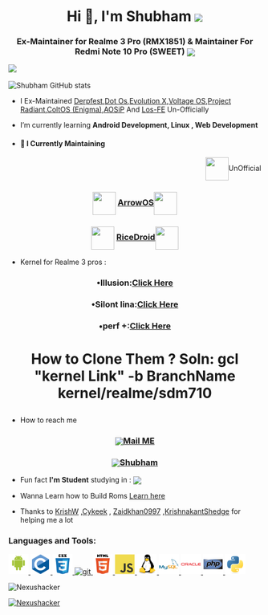 <h1 align="center">Hi 👋, I'm Shubham <img align="center" src="https://img.icons8.com/external-kiranshastry-lineal-color-kiranshastry/64/undefined/external-developer-coding-kiranshastry-lineal-color-kiranshastry.png"/></h1>
<h3 align="center">Ex-Maintainer for Realme 3 Pro (RMX1851)  &  Maintainer For Redmi Note 10 Pro (SWEET) <img align="center" src="https://img.icons8.com/cute-clipart/64/undefined/android.png"/></h3>

<img src="https://activity-graph.herokuapp.com/graph?username=Nexushacker&theme=algolia">

![Shubham GitHub stats](https://github-readme-stats.vercel.app/api?username=Nexushacker&theme=algolia&show_icons=true&include_all_commits=true&border_radius=18&border_color=FF7DA2FF&bg_color=829BE6,9582E6,FF5252)


- I Ex-Maintained [Derpfest](https://github.com/DerpFest-12),[Dot Os](https://github.com/DotOS),[Evolution X](https://github.com/Evolution-X),[Voltage OS](https://github.com/VoltageOS),[Project Radiant](https://github.com/ProjectRadiant),[ColtOS (Enigma)](https://github.com/Colt-Enigma),[AOSiP](https://github.com/AOSiP)
  And [Los-FE](https://github.com/Los-FE) Un-Officially

- I’m currently learning **Android Development, Linux , Web Development**

- <h4 align ="left">📝 I Currently Maintaining </h4><p align="right"><img align="center" src="https://img.icons8.com/color/48/000000/verified-account.png" style="width:46px;height:46px;">UnOfficial</p>
<p align="center"><h3 align="center"><img align="center" src="https://avatars.githubusercontent.com/u/40351870?s=200&v=4" style="width:46px;height:46px;">
<a href="https://github.com/ArrowOS">ArrowOS<img align="center" src="https://img.icons8.com/color/48/000000/verified-account.png" style="width:46px;height:46px;"> </p></h3></a>
<p align="center"><h3 align="center"><img align="center" src="https://avatars.githubusercontent.com/u/104134419?s=200&v=44" style="width:46px;height:46px;">
<a href="https://github.com/RiceDroid">RiceDroid<img align="center" src="https://img.icons8.com/color/48/000000/verified-account.png" style="width:46px;height:46px;"> </p></h3></a>

- Kernel for Realme 3 pros : 
<p align="center"><h3 align="center">•Illusion:<a href="https://github.com/Blaster4385/IllusionX_sdm710.git">Click Here</p></h3></a>
<p align="center"><h3 align="center">•Silont lina:<a href="https://github.com/silont-project/kernel_realme_RMX1851.git">Click Here</p></h3></a>
<p align="center"><h3 align="center">•perf +:<a href="https://github.com/HyperTeam/android_kernel_realme_sdm710/tree/4.9.277">Click Here</p></h3></a>

<p align="center"><h1 align="center">How to Clone Them ? Soln: gcl "kernel Link" -b BranchName kernel/realme/sdm710</p></h1>

- How to reach me 
<h3 align="center"><a href="Nexushacker01@gmail.com"><img align="center" src="https://img.icons8.com/color/48/undefined/gmail-new.png"/>Mail ME</h3></a>
<h3 align="center"><a href="https://t.me/Gora_Billa"><img align="center" src="https://img.icons8.com/color/48/undefined/telegram-app--v1.png"/>Shubham</h3></a>

- Fun fact **I'm Student** studying in :
<a href="https://www.geu.ac.in/"><img align="center" src="https://www.geu.ac.in/content/dam/geu/geu-logo.svg"></a>

- Wanna Learn how to Build Roms
<a href="https://maheshtechnicals.com/2019/10/24/compile-rom-from-source/">Learn here</a>

- Thanks to <a href="https://github.com/KrishWalecha">KrishW</a> ,<a href="https://github.com/Cykeek">Cykeek</a> ,
 <a href="https://github.com/zaidkhan0997">Zaidkhan0997</a> ,<a href="https://github.com/krishnakantshedge">KrishnakantShedge</a> for helping me a lot 


<h3 align="left">Languages and Tools:</h3>
<p align="left"> <a href="https://developer.android.com" target="_blank" rel="noreferrer"> <img src="https://raw.githubusercontent.com/devicons/devicon/master/icons/android/android-original-wordmark.svg" alt="android" width="40" height="40"/> </a> <a href="https://www.cprogramming.com/" target="_blank" rel="noreferrer"> <img src="https://raw.githubusercontent.com/devicons/devicon/master/icons/c/c-original.svg" alt="c" width="40" height="40"/> </a> <a href="https://www.w3schools.com/css/" target="_blank" rel="noreferrer"> <img src="https://raw.githubusercontent.com/devicons/devicon/master/icons/css3/css3-original-wordmark.svg" alt="css3" width="40" height="40"/> </a> <a href="https://git-scm.com/" target="_blank" rel="noreferrer"> <img src="https://www.vectorlogo.zone/logos/git-scm/git-scm-icon.svg" alt="git" width="40" height="40"/> </a> <a href="https://www.w3.org/html/" target="_blank" rel="noreferrer"> <img src="https://raw.githubusercontent.com/devicons/devicon/master/icons/html5/html5-original-wordmark.svg" alt="html5" width="40" height="40"/> </a> <a href="https://developer.mozilla.org/en-US/docs/Web/JavaScript" target="_blank" rel="noreferrer"> <img src="https://raw.githubusercontent.com/devicons/devicon/master/icons/javascript/javascript-original.svg" alt="javascript" width="40" height="40"/> </a> <a href="https://www.linux.org/" target="_blank" rel="noreferrer"> <img src="https://raw.githubusercontent.com/devicons/devicon/master/icons/linux/linux-original.svg" alt="linux" width="40" height="40"/> </a> <a href="https://www.mysql.com/" target="_blank" rel="noreferrer"> <img src="https://raw.githubusercontent.com/devicons/devicon/master/icons/mysql/mysql-original-wordmark.svg" alt="mysql" width="40" height="40"/> </a> <a href="https://www.oracle.com/" target="_blank" rel="noreferrer"> <img src="https://raw.githubusercontent.com/devicons/devicon/master/icons/oracle/oracle-original.svg" alt="oracle" width="40" height="40"/> </a> <a href="https://www.php.net" target="_blank" rel="noreferrer"> <img src="https://raw.githubusercontent.com/devicons/devicon/master/icons/php/php-original.svg" alt="php" width="40" height="40"/> </a> <a href="https://www.python.org" target="_blank" rel="noreferrer"> <img src="https://raw.githubusercontent.com/devicons/devicon/master/icons/python/python-original.svg" alt="python" width="40" height="40"/> </a> </p>

<p align="left"> <img src="https://komarev.com/ghpvc/?username=Nexushacker&label=Profile%20views&color=0e75b6&style=flat" alt="Nexushacker" /> </p>

<p align="left"> <a href="https://github.com/ryo-ma/github-profile-trophy"><img src="https://github-profile-trophy.vercel.app/?username=Nexushacker" alt="Nexushacker" /></a> </p>
